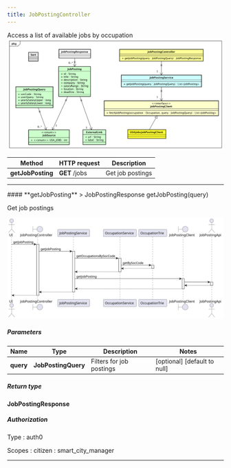 ```yaml
---
title: JobPostingController
---
```


Access a list of available jobs by occupation  ![class diagram](/diagrams/classDiagrams/JobPostings.svg) 

| Method | HTTP request | Description |
|------------- | ------------- | -------------|
| **getJobPosting** | **GET** /jobs | Get job postings |



<hr/>
#### **getJobPosting**
> JobPostingResponse getJobPosting(query)

Get job postings

![sequence diagram](/diagrams/JobPostingController-getJobPosting-sequence.svg)

##### Parameters

|Name | Type | Description  | Notes |
|------------- | ------------- | ------------- | -------------|
| **query** | **JobPostingQuery**| Filters for job postings | [optional] [default to null] |

##### Return type

**JobPostingResponse**

##### Authorization


Type
: auth0

Scopes
: citizen
: smart_city_manager

<hr/>